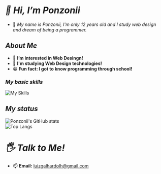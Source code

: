 # *👋 Hi, I’m Ponzonii*

- 👤 *My name is Ponzonii, I'm only 12 years old and I study web design and dream of being a programmer.*
 
## *About Me*

- 👀 **I’m interested in Web Desingn!**
- 🌱 **I'm studying Web Design technologies!**
- 😁 **Fun fact: I got to know programming through school!**

### *My basic skills*

![My Skills](https://skillicons.dev/icons?i=html,css,bootstrap,js,python,flask&perline=)

## *My status*

![Ponzonii's GitHub stats](https://github-readme-stats.vercel.app/api?username=Ponzonii&theme=radical&hide_border=true&show-icons=true) <br>
![Top Langs](https://github-readme-stats.vercel.app/api/top-langs/?username=Ponzonii&layout=compact&theme=radical&hide_border=true)

# *🖐️ Talk to Me!*
- 📫 **Email:** [luizgalhardolh@gmail.com](mailto:luizgalhardolh@gmail.com)
